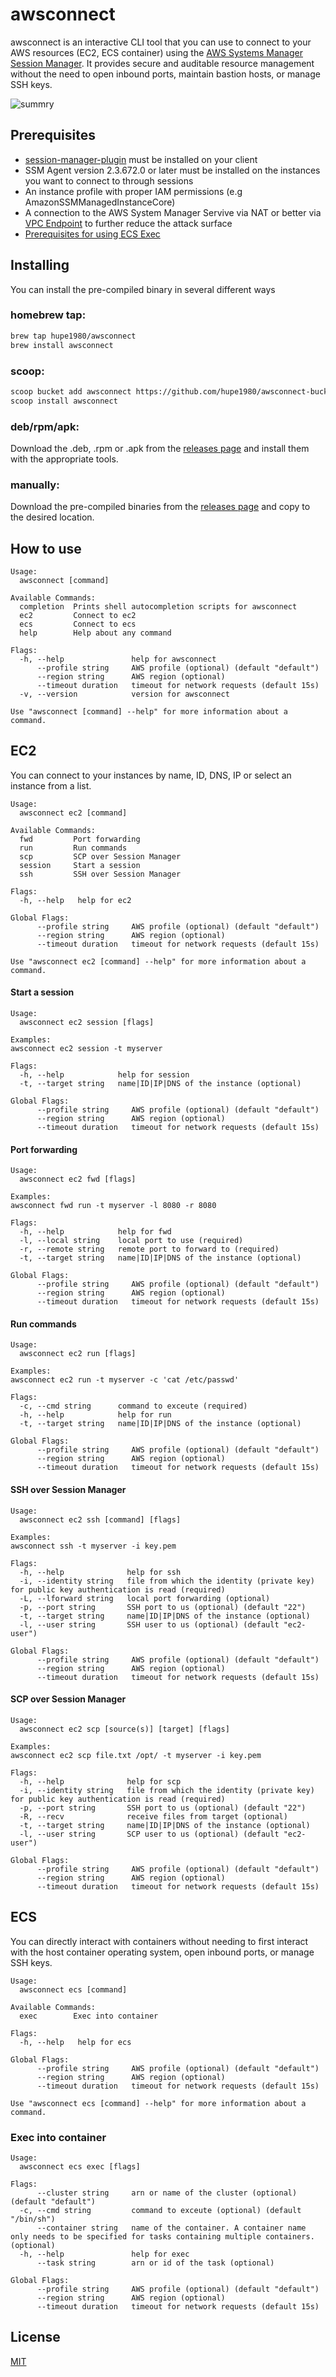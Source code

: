 # awsconnect
awsconnect is an interactive CLI tool that you can use to connect to your AWS resources (EC2, ECS container) using the [AWS Systems Manager Session Manager](https://docs.aws.amazon.com/systems-manager/latest/userguide/session-manager.html). It provides secure and auditable resource management without the need to open inbound ports, maintain bastion hosts, or manage SSH keys.

![summry](summary.png)

## Prerequisites
- [session-manager-plugin](https://docs.aws.amazon.com/systems-manager/latest/userguide/session-manager-working-with-install-plugin.html) must be installed on your client
- SSM Agent version 2.3.672.0 or later must be installed on the instances you want to connect to through sessions
- An instance profile with proper IAM permissions (e.g AmazonSSMManagedInstanceCore)
- A connection to the AWS System Manager Servive via NAT or better via [VPC Endpoint](https://docs.aws.amazon.com/vpc/latest/privatelink/vpc-endpoints.html) to further reduce the attack surface
- [Prerequisites for using ECS Exec](https://docs.aws.amazon.com/AmazonECS/latest/developerguide/ecs-exec.html)
## Installing
You can install the pre-compiled binary in several different ways

### homebrew tap:
```bash
brew tap hupe1980/awsconnect
brew install awsconnect
```

### scoop:
```bash
scoop bucket add awsconnect https://github.com/hupe1980/awsconnect-bucket.git
scoop install awsconnect
```

### deb/rpm/apk:

Download the .deb, .rpm or .apk from the [releases page](https://github.com/hupe1980/awsconnect/releases) and install them with the appropriate tools.

### manually:
Download the pre-compiled binaries from the [releases page](https://github.com/hupe1980/awsconnect/releases) and copy to the desired location.

## How to use
```
Usage:
  awsconnect [command]

Available Commands:
  completion  Prints shell autocompletion scripts for awsconnect
  ec2         Connect to ec2
  ecs         Connect to ecs
  help        Help about any command

Flags:
  -h, --help               help for awsconnect
      --profile string     AWS profile (optional) (default "default")
      --region string      AWS region (optional)
      --timeout duration   timeout for network requests (default 15s)
  -v, --version            version for awsconnect

Use "awsconnect [command] --help" for more information about a command.
```

## EC2
You can connect to your instances by name, ID, DNS, IP or select an instance from a list.
```
Usage:
  awsconnect ec2 [command]

Available Commands:
  fwd         Port forwarding
  run         Run commands
  scp         SCP over Session Manager
  session     Start a session
  ssh         SSH over Session Manager

Flags:
  -h, --help   help for ec2

Global Flags:
      --profile string     AWS profile (optional) (default "default")
      --region string      AWS region (optional)
      --timeout duration   timeout for network requests (default 15s)

Use "awsconnect ec2 [command] --help" for more information about a command.
```
#### Start a session
```
Usage:
  awsconnect ec2 session [flags]

Examples:
awsconnect ec2 session -t myserver

Flags:
  -h, --help            help for session
  -t, --target string   name|ID|IP|DNS of the instance (optional)

Global Flags:
      --profile string     AWS profile (optional) (default "default")
      --region string      AWS region (optional)
      --timeout duration   timeout for network requests (default 15s)
```
#### Port forwarding
```
Usage:
  awsconnect ec2 fwd [flags]

Examples:
awsconnect fwd run -t myserver -l 8080 -r 8080

Flags:
  -h, --help            help for fwd
  -l, --local string    local port to use (required)
  -r, --remote string   remote port to forward to (required)
  -t, --target string   name|ID|IP|DNS of the instance (optional)

Global Flags:
      --profile string     AWS profile (optional) (default "default")
      --region string      AWS region (optional)
      --timeout duration   timeout for network requests (default 15s)
```

#### Run commands
```
Usage:
  awsconnect ec2 run [flags]

Examples:
awsconnect ec2 run -t myserver -c 'cat /etc/passwd'

Flags:
  -c, --cmd string      command to exceute (required)
  -h, --help            help for run
  -t, --target string   name|ID|IP|DNS of the instance (optional)

Global Flags:
      --profile string     AWS profile (optional) (default "default")
      --region string      AWS region (optional)
      --timeout duration   timeout for network requests (default 15s)
```

#### SSH over Session Manager
```
Usage:
  awsconnect ec2 ssh [command] [flags]

Examples:
awsconnect ssh -t myserver -i key.pem

Flags:
  -h, --help              help for ssh
  -i, --identity string   file from which the identity (private key) for public key authentication is read (required)
  -L, --lforward string   local port forwarding (optional)
  -p, --port string       SSH port to us (optional) (default "22")
  -t, --target string     name|ID|IP|DNS of the instance (optional)
  -l, --user string       SSH user to us (optional) (default "ec2-user")

Global Flags:
      --profile string     AWS profile (optional) (default "default")
      --region string      AWS region (optional)
      --timeout duration   timeout for network requests (default 15s)
```

#### SCP over Session Manager
```
Usage:
  awsconnect ec2 scp [source(s)] [target] [flags]

Examples:
awsconnect ec2 scp file.txt /opt/ -t myserver -i key.pem

Flags:
  -h, --help              help for scp
  -i, --identity string   file from which the identity (private key) for public key authentication is read (required)
  -p, --port string       SSH port to us (optional) (default "22")
  -R, --recv              receive files from target (optional)
  -t, --target string     name|ID|IP|DNS of the instance (optional)
  -l, --user string       SCP user to us (optional) (default "ec2-user")

Global Flags:
      --profile string     AWS profile (optional) (default "default")
      --region string      AWS region (optional)
      --timeout duration   timeout for network requests (default 15s)
```

## ECS
You can directly interact with containers without needing to first interact with the host container operating system, open inbound ports, or manage SSH keys.
 
```
Usage:
  awsconnect ecs [command]

Available Commands:
  exec        Exec into container

Flags:
  -h, --help   help for ecs

Global Flags:
      --profile string     AWS profile (optional) (default "default")
      --region string      AWS region (optional)
      --timeout duration   timeout for network requests (default 15s)

Use "awsconnect ecs [command] --help" for more information about a command.
```

### Exec into container
```
Usage:
  awsconnect ecs exec [flags]

Flags:
      --cluster string     arn or name of the cluster (optional) (default "default")
  -c, --cmd string         command to exceute (optional) (default "/bin/sh")
      --container string   name of the container. A container name only needs to be specified for tasks containing multiple containers. (optional)
  -h, --help               help for exec
      --task string        arn or id of the task (optional)

Global Flags:
      --profile string     AWS profile (optional) (default "default")
      --region string      AWS region (optional)
      --timeout duration   timeout for network requests (default 15s)
```
## License
[MIT](LICENCE)